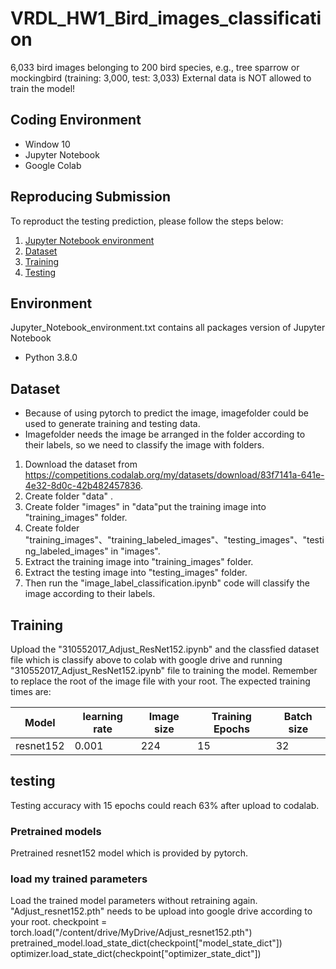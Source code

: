 # VRDL_HW1_Bird_images_classification
6,033 bird images belonging to 200 bird species, e.g., tree sparrow or mockingbird (training: 3,000, test: 3,033)
External data is NOT allowed to train the model!

## Coding Environment
- Window 10
- Jupyter Notebook
- Google Colab

## Reproducing Submission
To reproduct the testing prediction, please follow the steps below:
1. [Jupyter Notebook environment](#environment)
2. [Dataset](#dataset)
3. [Training](#training)
4. [Testing](#testing)

## Environment
Jupyter_Notebook_environment.txt contains all packages version of Jupyter Notebook
- Python 3.8.0

## Dataset
- Because of using pytorch to predict the image, imagefolder could be used to generate training and testing data.
- Imagefolder needs the image be arranged in the folder according to their labels, so we need to classify the image with folders.
1. Download the dataset from https://competitions.codalab.org/my/datasets/download/83f7141a-641e-4e32-8d0c-42b482457836.
2. Create folder "data" .
3. Create folder "images" in "data"put the training image into "training_images" folder.
4. Create folder "training_images"、"training_labeled_images"、"testing_images"、"testing_labeled_images" in "images".
5. Extract the training image into "training_images" folder.
6. Extract the testing image into "testing_images" folder.
7. Then run the "image_label_classification.ipynb" code will classify the image according to their labels.


## Training
Upload the "310552017_Adjust_ResNet152.ipynb" and the classfied dataset file which is classify above to colab with google drive and running "310552017_Adjust_ResNet152.ipynb" file to training the model.
Remember to replace the root of the image file with your root.
The expected training times are:

Model | learning rate | Image size | Training Epochs | Batch size
------------ | ------------- | ------------- | ------------- | -------------
resnet152 | 0.001 | 224 | 15 | 32

## testing
Testing accuracy with 15 epochs could reach 63% after upload to codalab.

### Pretrained models
Pretrained resnet152 model which is provided by pytorch.

### load my trained parameters
Load the trained model parameters without retraining again.
"Adjust_resnet152.pth" needs to be upload into google drive according to your root.
checkpoint = torch.load("/content/drive/MyDrive/Adjust_resnet152.pth")
pretrained_model.load_state_dict(checkpoint["model_state_dict"])
optimizer.load_state_dict(checkpoint["optimizer_state_dict"])
